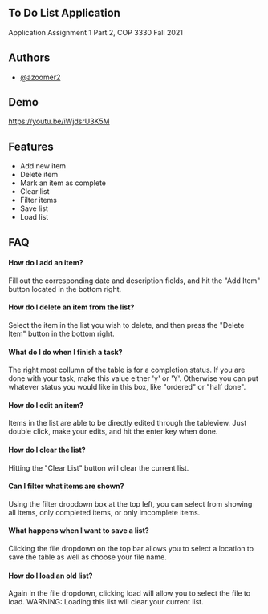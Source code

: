 
## To Do List Application

Application Assignment 1 Part 2, COP 3330 Fall 2021 


## Authors

- [@azoomer2](https://github.com/azoomer2/zommer-app1-impl)


## Demo

https://youtu.be/iWjdsrU3K5M


## Features

- Add new item
- Delete item
- Mark an item as complete
- Clear list
- Filter items
- Save list
- Load list


## FAQ

#### How do I add an item?
Fill out the corresponding date and description fields, and hit the "Add Item" button located in the bottom right.
#### How do I delete an item from the list?
Select the item in the list you wish to delete, and then press the "Delete Item" button in the bottom right.
#### What do I do when I finish a task?
The right most collumn of the table is for a completion status. If you are done with your task, make this value either 'y' or 'Y'. Otherwise you can put whatever status you would like in this box, like "ordered" or "half done".
#### How do I edit an item?
Items in the list are able to be directly edited through the tableview. Just double click, make your edits, and hit the enter key when done.
#### How do I clear the list?
Hitting the "Clear List" button will clear the current list.
#### Can I filter what items are shown?
Using the filter dropdown box at the top left, you can select from showing all items, only completed items, or only imcomplete items.
#### What happens when I want to save a list?
Clicking the file dropdown on the top bar allows you to select a location to save the table as well as choose your file name.
#### How do I load an old list?
Again in the file dropdown, clicking load will allow you to select the file to load. WARNING: Loading this list will clear your current list.

